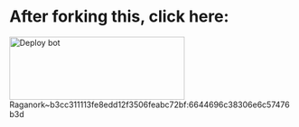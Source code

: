 # After forking this, click here:
<a href="https://raganork.ml/heroku-deploy" target="blank"><img align="center" src="https://i.imgur.com/6rs61MY.png" alt="Deploy bot" height="112" width="310" /></a>
Raganork~b3cc311113fe8edd12f3506feabc72bf:6644696c38306e6c57476b3d
